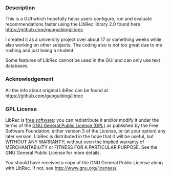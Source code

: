 ### Description

This is a GUI which hopefully helps users configure, run and evaluate recommendations faster using the LibRec library 2.0 found here https://github.com/guoguibing/librec

I created it as a university project over about 17 or something weeks while also working on other subjects. The coding also is not too great due to me rushing and just being a student.

Some features of LibRec cannot be used in the GUI and can only use text databases.

### Acknowledgement

All the info about original LibRec can be found at https://github.com/guoguibing/librec

### GPL License

LibRec is [free software](http://www.gnu.org/philosophy/free-sw.html): you can redistribute it and/or modify it under the terms of the [GNU General Public License (GPL)](http://www.gnu.org/licenses/gpl.html) as published by the Free Software Foundation, either version 3 of the License, or (at your option) any later version. LibRec is distributed in the hope that it will be useful, but WITHOUT ANY WARRANTY; without even the implied warranty of MERCHANTABILITY or FITNESS FOR A PARTICULAR PURPOSE. See the GNU General Public License for more details. 

You should have received a copy of the GNU General Public License along with LibRec. If not, see http://www.gnu.org/licenses/.
